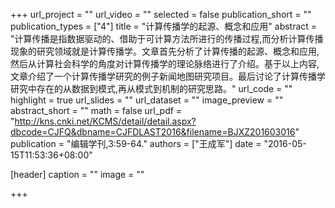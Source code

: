 +++
url_project = ""
url_video = ""
selected = false
publication_short = ""
publication_types = ["4"]
title = "计算传播学的起源、概念和应用"
abstract = "计算传播是指数据驱动的、借助于可计算方法所进行的传播过程,而分析计算传播现象的研究领域就是计算传播学。文章首先分析了计算传播的起源、概念和应用,然后从计算社会科学的角度对计算传播学的理论脉络进行了介绍。基于以上内容,文章介绍了一个计算传播学研究的例子新闻地图研究项目。最后讨论了计算传播学研究中存在的从数据到模式,再从模式到机制的研究思路。"
url_code = ""
highlight = true
url_slides = ""
url_dataset = ""
image_preview = ""
abstract_short = ""
math = false
url_pdf = "http://kns.cnki.net/KCMS/detail/detail.aspx?dbcode=CJFQ&dbname=CJFDLAST2016&filename=BJXZ201603016"
publication = "编辑学刊,3:59-64."
authors = ["王成军"]
date = "2016-05-15T11:53:36+08:00"

[header]
  caption = ""
  image = ""

+++

